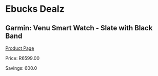 
# Ebucks Dealz
## Garmin: Venu Smart Watch - Slate with Black Band
[Product Page](https://www.ebucks.com/web/shop/productSelected.do?prodId=707578665&catId=872270976)

Price: R6599.00

Savings: 600.0


	